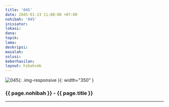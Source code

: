 ```yaml
---
title: '045'
date: 2045-01-23 11:08:00 +07:00
nohibah: '045'
inisiator:
lokasi:
dana:
topik:
lama:
deskripsi:
masalah:
solusi:
keberhasilan:
layout: hibahcmb
---
```


![045](/static/img/hibahcmb/045.png){: .img-responsive }{: width="350" }

### {{ page.nohibah }} - {{ page.title }}

---
